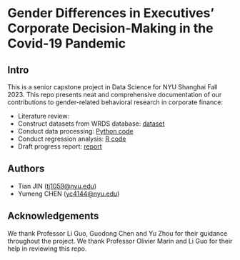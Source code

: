 # Gender Differences in Executives’ Corporate Decision-Making in the Covid-19 Pandemic

## Intro
This is a senior capstone project in Data Science for NYU Shanghai Fall 2023. This repo presents neat and comprehensive documentation of our contributions to gender-related behavioral research in corporate finance:
- Literature review:
- Construct datasets from WRDS database: [dataset]()
- Conduct data processing: [Python code]()
- Conduct regression analysis: [R code]()
- Draft progress report: [report]()


## Authors
- Tian JIN (tj1059@nyu.edu)
- Yumeng CHEN (yc4144@nyu.edu)


## Acknowledgements
We thank Professor Li Guo, Guodong Chen and Yu Zhou for their guidance throughout the project. We thank Professor Olivier Marin and Li Guo for their help in reviewing this repo.
